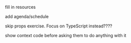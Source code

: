 fill in resources

add agenda/schedule


skip props exercise. 
  Focus on TypeScript instead????

show context code before asking them to do anything with it
